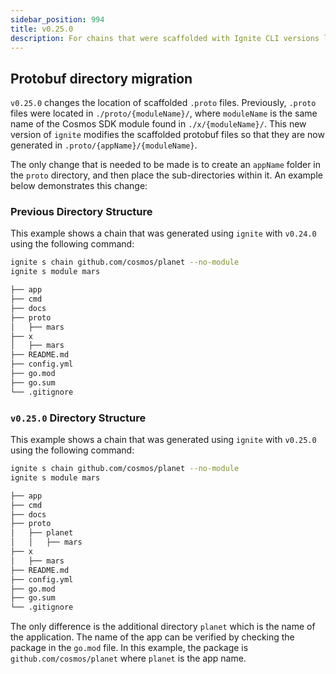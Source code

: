 ```yaml
---
sidebar_position: 994
title: v0.25.0
description: For chains that were scaffolded with Ignite CLI versions lower than v0.25.0. changes are required to use Ignite CLI v0.24.0.
---
```


## Protobuf directory migration

`v0.25.0` changes the location of scaffolded `.proto` files.  Previously, `.proto` files were located in `./proto/{moduleName}/`, 
where `moduleName` is the same name of the Cosmos SDK module found in `./x/{moduleName}/`.  This new version of `ignite`
modifies the scaffolded protobuf files so that they are now generated in `.proto/{appName}/{moduleName}`.  

The only change that is needed to be made is to create an `appName` folder in the `proto` directory, and then place the 
sub-directories within it.  An example below demonstrates this change:

### Previous Directory Structure

This example shows a chain that was generated using `ignite` with `v0.24.0` using the following command:

```bash
ignite s chain github.com/cosmos/planet --no-module
ignite s module mars
```

```bash
├── app  
├── cmd
├── docs
├── proto
│   ├── mars
├── x
│   ├── mars
├── README.md
├── config.yml
├── go.mod
├── go.sum
└── .gitignore
```

### `v0.25.0` Directory Structure

This example shows a chain that was generated using `ignite` with `v0.25.0` using the following command:

```bash
ignite s chain github.com/cosmos/planet --no-module
ignite s module mars
```

```bash
├── app  
├── cmd
├── docs
├── proto
│   ├── planet
│   │   ├── mars
├── x
│   ├── mars
├── README.md
├── config.yml
├── go.mod
├── go.sum
└── .gitignore
```

The only difference is the additional directory `planet` which is the name of the application.  The name of the app can 
be verified by checking the package in the `go.mod` file.  In this example, the package is `github.com/cosmos/planet` where
`planet` is the app name.